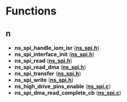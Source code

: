 
# Functions



## n

* **ns\_spi\_handle\_iom\_isr** ([**ns\_spi.h**](ns__spi_8h.md))
* **ns\_spi\_interface\_init** ([**ns\_spi.h**](ns__spi_8h.md))
* **ns\_spi\_read** ([**ns\_spi.h**](ns__spi_8h.md))
* **ns\_spi\_read\_dma** ([**ns\_spi.h**](ns__spi_8h.md))
* **ns\_spi\_transfer** ([**ns\_spi.h**](ns__spi_8h.md))
* **ns\_spi\_write** ([**ns\_spi.h**](ns__spi_8h.md))
* **ns\_high\_drive\_pins\_enable** ([**ns\_spi.c**](ns__spi_8c.md))
* **ns\_spi\_dma\_read\_complete\_cb** ([**ns\_spi.c**](ns__spi_8c.md))




